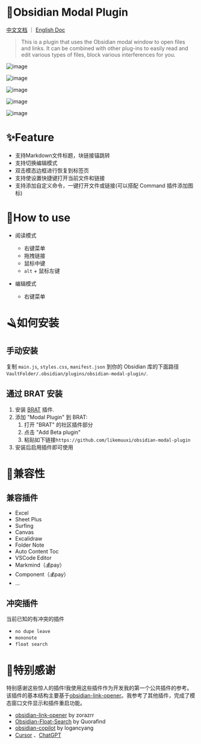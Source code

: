 # 🎉Obsidian Modal Plugin

[中文文档](https://github.com/likemuuxi/obsidian-modal-plugin/blob/main/README-ZH.md) ｜ [English Doc](https://github.com/likemuuxi/obsidian-modal-plugin/blob/main/README.md)

> This is a plugin that uses the Obsidian modal window to open files and links.
> It can be combined with other plug-ins to easily read and edit various types of files, block various interferences for you.



![image](https://github.com/user-attachments/assets/dd59221d-701e-4ca6-9235-807c2b5ea1fa)



![image](https://github.com/user-attachments/assets/f826b237-f1b9-4b3a-bf1b-2b2c43a32325)



![image](https://github.com/user-attachments/assets/c4784538-03d7-4ad2-bd91-8bdb8d07461b)



![image](https://github.com/user-attachments/assets/9c9a4099-45e8-42c6-af70-3f0d3a6de41a)



![image](https://github.com/user-attachments/assets/c3999325-1531-4ec2-b2b7-07c974240711)



# ✨Feature

- 支持Markdown文件标题，块链接锚跳转
- 支持切换编辑模式
- 双击模态边框进行恢复到标签页
- 支持使设置快捷键打开当前文件和链接
- 支持添加自定义命令，一键打开文件或链接(可以搭配 Command 插件添加图标)

# 🎯How to use

- 阅读模式
  - 右键菜单
  - 拖拽链接
  - 鼠标中键
  - `alt` + 鼠标左键

- 编辑模式
  - 右键菜单

# 🪒如何安装

## 手动安装

复制 `main.js`, `styles.css`, `manifest.json` 到你的 Obsidian 库的下面路径`VaultFolder/.obsidian/plugins/obsidian-modal-plugin/`.

## 通过 BRAT 安装

1. 安装 [BRAT](https://github.com/TfTHacker/obsidian42-brat) 插件. 
2. 添加 "Modal Plugin" 到 BRAT:
   1. 打开 "BRAT" 的社区插件部分
   2. 点击 "Add Beta plugin"
   3. 粘贴如下链接`https://github.com/likemuuxi/obsidian-modal-plugin`
3. 安装后启用插件即可使用

# 🚧兼容性

## 兼容插件

- Excel
- Sheet Plus
- Surfing
- Canvas
- Excalidraw
- Folder Note
- Auto Content Toc
- VSCode Editor
- Markmind（💰pay）
- Component（💰pay）
- ...

## 冲突插件

当前已知的有冲突的插件

- `no dupe leave`
- `mononote`
- `float search`

# 🥰特别感谢

特别感谢这些惊人的插件!我使用这些插件作为开发我的第一个公共插件的参考。该插件的基本结构主要基于[obsidian-link-opener](https://github.com/zorazrr/obsidian-link-opener)。我参考了其他插件，完成了模态窗口文件显示和插件重启功能。

- [obsidian-link-opener](https://github.com/zorazrr/obsidian-link-opener) by zorazrr
- [Obsidian-Float-Search](https://github.com/Quorafind/Obsidian-Float-Search) by Quorafind
- [obsidian-copilot](https://github.com/logancyang/obsidian-copilot) by logancyang
- [Cursor](https://www.cursor.com/) 、[ChatGPT](https://chatgpt.com/)

